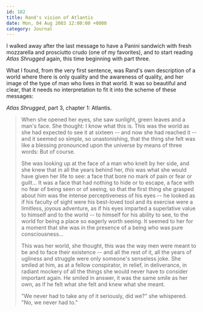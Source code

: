 ```yaml
---
id: 182
title: Rand's vision of Atlantis
date: Mon, 04 Aug 2003 12:00:00 +0000
category: Journal
---
```


I walked away after the last message to have a Panini sandwich with
fresh mozzarella and prosciutto crudo (one of my favorites), and to
start reading *Atlas Shrugged* again, this time beginning with part three.

What I found, from the very first sentence, was Rand's own description
of a world where there is only quality and the awareness of quality, and
her image of the type of man who lives in that world.  It was so
beautiful and clear, that it needs no interpretation to fit it into the
scheme of these messages:

*Atlas Shrugged*, part 3, chapter 1: Atlantis.

> When she opened her eyes, she saw sunlight, green leaves and a man's
> face.  She thought: I know what this is.  This was the world as she
> had expected to see it at sixteen -- and now she had reached it -- and
> it seemed so simple, so unastonishing, that the thing she felt was
> like a blessing pronounced upon the universe by means of three words:
> But of course.
> 
> She was looking up at the face of a man who knelt by her side, and she
> knew that in all the years behind her, *this* was what she would have
> given her life to see: a face that bore no mark of pain or fear or
> guilt... It was a face that had nothing to hide or to escape, a face
> with no fear of being seen or of seeing, so that the first thing she
> grasped about him was the intense perceptiveness of his eyes -- he
> looked as if his faculty of sight were his best-loved tool and its
> exercise were a limitless, joyous adventure, as if his eyes imparted a
> superlative value to himself and to the world -- to himself for his
> ability to see, to the world for being a place so eagerly worth
> seeing.  It seemed to her for a moment that she was in the presence of
> a being who was pure consciousness...
> 
> This was her world, she thought, this was the way men were meant to be
> and to face their existence -- and all the rest of it, all the years
> of ugliness and struggle were only someone's senseless joke.  She
> smiled at him, as at a fellow conspirator, in relief, in deliverance,
> in radiant mockery of all the things she would never have to consider
> important again.  He smiled in answer, it was the same smile as her
> own, as if he felt what she felt and knew what she meant.
> 
> "We never had to take any of it seriously, did we?" she whispered.
> "No, we never had to."


